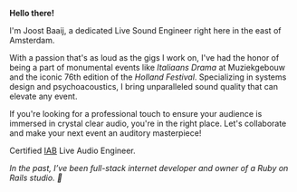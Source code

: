 **Hello there!**

I'm Joost Baaij, a dedicated Live Sound Engineer right here in the east of Amsterdam.

With a passion that's as loud as the gigs I work on, I've had the honor of being a part of monumental events like _Italiaans Drama_ at Muziekgebouw and the iconic 76th edition of the _Holland Festival_. Specializing in systems design and psychoacoustics, I bring unparalleled sound quality that can elevate any event.

If you're looking for a professional touch to ensure your audience is immersed in crystal clear audio, you're in the right place. Let's collaborate and make your next event an auditory masterpiece!

Certified [IAB](https://iabopleidingen.nl/) Live Audio Engineer.

_In the past, I’ve been full-stack internet developer and owner of a Ruby on Rails studio. 💎_